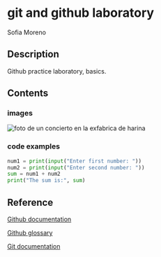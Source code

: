 # git and github laboratory 
Sofia Moreno

## Description
Github practice laboratory, basics.

## Contents
### images
![foto de un concierto en la exfabrica de harina](./concierto.jpq)

### code examples

```python 
num1 = print(input("Enter first number: "))
num2 = print(input("Enter second number: "))
sum = num1 + num2
print("The sum is:", sum)
```

## Reference

[Github documentation](https://docs.github.com/en)

[Github glossary](https://docs.github.com/en/get-started/learning-about-github/github-glossary)

[Git documentation](https://git-scm.com/doc)

